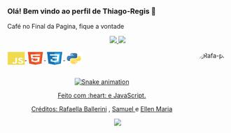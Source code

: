 ### Olá! Bem vindo ao perfil de Thiago-Regis 👋
<p>Café no Final da Pagina, fique a vontade</p>
<div align="center">
  <a href="https://github.com/Thiago-Regis">
  <img height="125em" src="https://github-readme-stats.vercel.app/api?username=Thiago-Regis&show_icons=true&theme=cobalt&include_all_commits=true&count_private=true"/>
  <img height="125em" src="https://github-readme-stats.vercel.app/api/top-langs/?username=Thiago-Regis&layout=compact&langs_count=7&theme=cobalt"/>
</div>
<div style="display: inline_block"><br>
  <img align="center" alt="Rafa-Js" height="30" width="40" src="https://raw.githubusercontent.com/devicons/devicon/master/icons/javascript/javascript-plain.svg">
  <img align="center" alt="Rafa-HTML" height="30" width="40" src="https://raw.githubusercontent.com/devicons/devicon/master/icons/html5/html5-original.svg">
  <img align="center" alt="Rafa-CSS" height="30" width="40" src="https://raw.githubusercontent.com/devicons/devicon/master/icons/css3/css3-original.svg">
  <img align="center" alt="Rafa-Python" height="30" width="40" src="https://raw.githubusercontent.com/devicons/devicon/master/icons/python/python-original.svg">
  <img align="right" alt="Rafa-pic" height="150" style="border-radius:50px;" src="https://i.redd.it/ha5u69pen1y51.gif">
</div>
 
  ##
 
 <div align="center">
   
  ![Snake animation](https://github.com/Thiago-Regis/Thiago-Regis/blob/output/github-contribution-grid-snake.svg)
   
 </div>
 
 <div align="center">
  <p>Feito com :heart: e JavaScript.</p>
  <p> Créditos:  <a href="https://github.com/rafaballerini">Rafaella Ballerini</a> , <a href="https://github.com/samuelscavassa"> Samuel </a> e <a                         href="https://github.com/ELLEN2121"> Ellen Maria</a> </p>
 </div>
  
 <div align="center"><img height="120em"  src="https://media.tenor.com/UHqZCx1Jrc4AAAAM/milk-mocha.gif"/>
 


